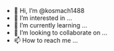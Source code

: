 - 👋 Hi, I’m @kosmach1488
- 👀 I’m interested in ...
- 🌱 I’m currently learning ...
- 💞️ I’m looking to collaborate on ...
- 📫 How to reach me ...

<!---
kosmach1488/kosmach1488 is a ✨ special ✨ repository because its `README.md` (this file) appears on your GitHub profile.
You can click the Preview link to take a look at your changes.
--->
